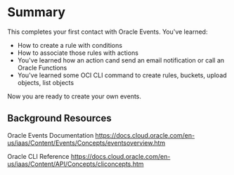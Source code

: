 # Summary

This completes your first contact with Oracle Events. You've learned:

- How to create a rule with conditions
- How to associate those rules with actions
- You've learned how an action cand send an email notification or call an Oracle Functions
- You've learned some OCI CLI command to create rules, buckets, upload objects, list objects

Now you are ready to create your own events.

## Background Resources

Oracle Events Documentation
https://docs.cloud.oracle.com/en-us/iaas/Content/Events/Concepts/eventsoverview.htm

Oracle CLI Reference
https://docs.cloud.oracle.com/en-us/iaas/Content/API/Concepts/cliconcepts.htm